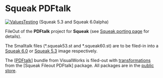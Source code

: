 # Squeak PDFtalk

[![ValuesTesting](https://github.com/PortingPDFtalk/SqueakValues/actions/workflows/ValuesTesting.Squeak.yml/badge.svg)](https://github.com/PortingPDFtalk/SqueakValues/actions/workflows/ValuesTesting.Squeak.yml) (Squeak 5.3 and Squeak 6.0alpha)

FileOut of the **PDFtalk** project for **Squeak** (see [Squeak porting page](https://wiki.pdftalk.de/doku.php?id=squeakport) for details).

The Smalltalk files (*.squeak53.st and *.squeak60.st) are to be filed-in into a [Squeak 6.0](https://squeak.org/downloads/) or [Squeak 5.3](https://squeak.org/downloads/) image respectively.

The [[PDFtalk](https://wiki.pdftalk.de/doku.php?id=complexvalues)] bundle from VisualWorks is filed-out with [transformations](https://wiki.pdftalk.de/doku.php?id=smalltalktransform) from the [Squeak Fileout PDFtalk] package. All packages are in the [public store](https://wiki.pdftalk.de/doku.php?id=storeaccess).
